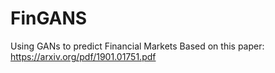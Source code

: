 # FinGANS
Using GANs to predict Financial Markets
Based on this paper: https://arxiv.org/pdf/1901.01751.pdf

